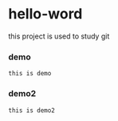 <!--
 * @Author: si shaohua
 * @Date: 2021-05-10 13:13:19
 * @LastEditors: si shaohua
 * @LastEditTime: 2021-05-10 14:21:24
 * @Description: file content
-->
# hello-word
this project is used to study git

### demo
    this is demo

### demo2
    this is demo2